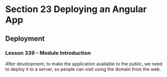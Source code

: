 # Section 23 Deploying an Angular App

## Deployment

### Lesson 339 - Module Introduction

After development, to make the application available to the public, we need to deploy it to a server, so people can visit using the domain from the web.
